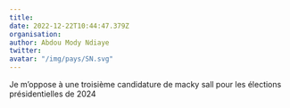 ```yaml
---
title: 
date: 2022-12-22T10:44:47.379Z
organisation: 
author: Abdou Mody Ndiaye
twitter: 
avatar: "/img/pays/SN.svg"
---
```


Je m’oppose à une troisième candidature de macky sall pour les élections présidentielles de 2024